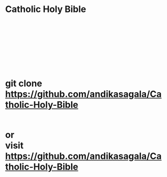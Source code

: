 <h1>Catholic Holy Bible <h1> <br><br><br><br>

git clone https://github.com/andikasagala/Catholic-Holy-Bible  <br>

<br>or<br>
visit https://github.com/andikasagala/Catholic-Holy-Bible <br> <br><br>
